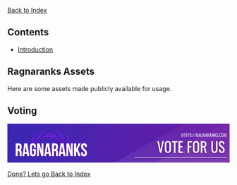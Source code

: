 [Back to Index](./index.html)

## Contents
- [Introduction](#introduction)

## Ragnaranks Assets
Here are some assets made publicly available for usage.

## Voting
![alt text](./images/banner.png "Vote button")

[Done? Lets go Back to Index](./index.html)
